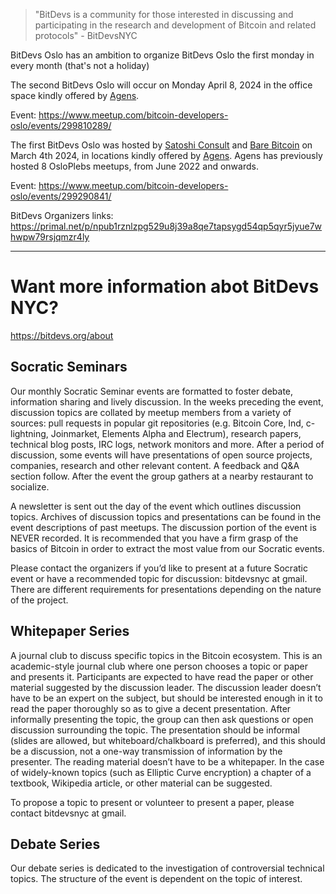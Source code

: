 > "BitDevs is a community for those interested in discussing and participating in the research and development of Bitcoin and related protocols" - BitDevsNYC

BitDevs Oslo has an ambition to organize BitDevs Oslo the first monday in every month (that's not a holiday)

The second BitDevs Oslo will occur on Monday April 8, 2024 in the office space kindly offered by [Agens](https://agens.no).

Event:
https://www.meetup.com/bitcoin-developers-oslo/events/299810289/

The first BitDevs Oslo was hosted by [Satoshi Consult](https://twitter.com/satoshiconsult) and [Bare Bitcoin](https://barebitcoin.no) on March 4th 2024, in locations kindly offered by [Agens](https://agens.no). Agens has previously hosted 8 OsloPlebs meetups, from June 2022 and onwards.

Event:
https://www.meetup.com/bitcoin-developers-oslo/events/299290841/

BitDevs Organizers links:
https://primal.net/p/npub1rznlzpg529u8j39a8qe7tapsygd54qp5qyr5jyue7whwpw79rsjqmzr4ly

---

# Want more information abot BitDevs NYC?

https://bitdevs.org/about

## Socratic Seminars

Our monthly Socratic Seminar events are formatted to foster debate, information sharing and lively discussion. In the weeks preceding the event, discussion topics are collated by meetup members from a variety of sources: pull requests in popular git repositories (e.g. Bitcoin Core, lnd, c-lightning, Joinmarket, Elements Alpha and Electrum), research papers, technical blog posts, IRC logs, network monitors and more. After a period of discussion, some events will have presentations of open source projects, companies, research and other relevant content. A feedback and Q&A section follow. After the event the group gathers at a nearby restaurant to socialize.

A newsletter is sent out the day of the event which outlines discussion topics. Archives of discussion topics and presentations can be found in the event descriptions of past meetups. The discussion portion of the event is NEVER recorded. It is recommended that you have a firm grasp of the basics of Bitcoin in order to extract the most value from our Socratic events.

Please contact the organizers if you’d like to present at a future Socratic event or have a recommended topic for discussion: bitdevsnyc at gmail. There are different requirements for presentations depending on the nature of the project.

## Whitepaper Series

A journal club to discuss specific topics in the Bitcoin ecosystem. This is an academic-style journal club where one person chooses a topic or paper and presents it. Participants are expected to have read the paper or other material suggested by the discussion leader. The discussion leader doesn’t have to be an expert on the subject, but should be interested enough in it to read the paper thoroughly so as to give a decent presentation. After informally presenting the topic, the group can then ask questions or open discussion surrounding the topic. The presentation should be informal (slides are allowed, but whiteboard/chalkboard is preferred), and this should be a discussion, not a one-way transmission of information by the presenter. The reading material doesn’t have to be a whitepaper. In the case of widely-known topics (such as Elliptic Curve encryption) a chapter of a textbook, Wikipedia article, or other material can be suggested.

To propose a topic to present or volunteer to present a paper, please contact bitdevsnyc at gmail.

## Debate Series

Our debate series is dedicated to the investigation of controversial technical topics. The structure of the event is dependent on the topic of interest.

